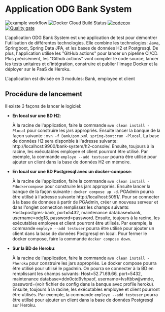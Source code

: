 # Application ODG Bank System

![example workflow](https://github.com/olivier-deguise/ODG-Bank-System/actions/workflows/pipeline.yml/badge.svg)
![Docker Cloud Build Status](https://img.shields.io/docker/cloud/build/odg18/bank)
[![codecov](https://codecov.io/gh/olivier-deguise/ODG-Bank-System/branch/master/graph/badge.svg?token=MPDJS15838)](https://codecov.io/gh/olivier-deguise/ODG-Bank-System)
[![Quality gate](https://sonarcloud.io/api/project_badges/quality_gate?project=olivier-deguise_ODG-Bank-System)](https://sonarcloud.io/summary/new_code?id=olivier-deguise_ODG-Bank-System)


L'application ODG Bank System est une application de test pour démontrer l'utilisation de différentes technologies.
Elle combine les technologies: Java, Springboot, Spring Data JPA, et les bases de données H2 et Postgresql.
De plus, l'application utilise les "GitHub actions" pour lancer un pipeline CI/CD. Plus précisément, les 
"Github actions" vont compiler le code source, lancer les tests unitaires et d'intégration, construire et publier
l'image Docker et la déployer sur le PaaS de Heroku.

L'application est divisée en 3 modules: Bank, employee et client

## Procédure de lancement
Il existe 3 façons de lancer le logiciel:

- **En local sur une BD H2**:   

    À la racine de l'application, faire la commande
`mvn clean install -Plocal` pour construire les jars appropriés. 
Ensuite lancer la banque de la façon suivante : `mvn -f Bank/pom.xml spring-boot:run -Plocal`.
La base de données H2 sera disponble à l'adresse suivante: http://localhost:9900/bank-system/h2-console/. 
Ensuite, toujours à la racine, les exécutables employee et client pourront être utilisé. Par exemple,
la commande `employe --add testuser` pourra être utilisé pour ajouter un client dans la base de données
H2 en mémoire.


- **En local sur une BD Postgresql avec un docker-compose**:
  
    À la racine de l'application, faire la commande
`mvn clean install -Pdockercompose` pour construire les jars appropriés. Ensuite lancer la banque 
de la façon suivante : `docker compose up -d`. PGAdmin pourra être utilisé à l'adresse
suivante http://localhost:5051/. Pour se connecter à la base de données à partir de PGAdmin, créer
un nouveau serveur et dans l'onglet connection remplissez les champs suivants: Host=postgres-bank, port=5432, maintenance database=bank, 
username=odg18, password=password. Ensuite, toujours à la racine, les exécutables employee et 
client pourront être utilisés. Par exemple, la commande `employe --add testuser` pourra être utilisé 
pour ajouter un client dans la base de données Postgresql en local. Pour fermer le docker compose, 
faire la commande `docker compose down`. 


- **Sur la BD de Heroku**:

    À la racine de l'application, faire la commande `mvn clean install -Pheroku` pour 
construire les jars appropriés. Le docker compose pourra être utilisé pour utilisé le pgadmin.
On pourra se connecter à la BD en remplissant les champs suivants: Host=52.71.69.66, port=5432, maintenance database=ddn0otd9vhpaof,
username=lvsftbbwjjwmde, password=(voir fichier de config dans la banque avec profile heroku).
Ensuite, toujours à la racine, les exécutables employee et
client pourront être utilisés. Par exemple, la commande `employe --add testuser` pourra être utilisé
pour ajouter un client dans la base de données Postgresql sur Heroku.

